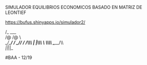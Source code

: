 SIMULADOR EQUILIBRIOS ECONOMICOS BASADO EN MATRIZ DE LEONTIEF

https://bufus.shinyapps.io/simulador2/

/_  ___   \
/@ \/@  \   \
\__/\___/   /
 \_\/______/
 /     /\\\\\ 
|     |\\\\\\ 
 \      \\\\\\\ 
   \______/\\\\\
    _||_||_

 #BAA - 12/19


